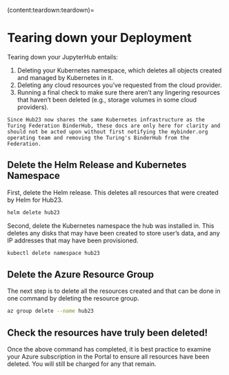 (content:teardown:teardown)=
# Tearing down your Deployment

Tearing down your JupyterHub entails:

1. Deleting your Kubernetes namespace, which deletes all objects created and managed by Kubernetes in it.
2. Deleting any cloud resources you’ve requested from the cloud provider.
3. Running a final check to make sure there aren’t any lingering resources that haven’t been deleted (e.g., storage volumes in some cloud providers).

```{warning}
Since Hub23 now shares the same Kubernetes infrastructure as the Turing Federation BinderHub, these docs are only here for clarity and should not be acted upon without first notifying the mybinder.org operating team and removing the Turing's BinderHub from the Federation.
```

## Delete the Helm Release and Kubernetes Namespace

First, delete the Helm release.
This deletes all resources that were created by Helm for Hub23.

```bash
helm delete hub23
```

Second, delete the Kubernetes namespace the hub was installed in.
This deletes any disks that may have been created to store user’s data, and any IP addresses that may have been provisioned.

```bash
kubectl delete namespace hub23
```

## Delete the Azure Resource Group

The next step is to delete all the resources created and that can be done in one command by deleting the resource group.

```bash
az group delete --name hub23
```

## Check the resources have truly been deleted!

Once the above command has completed, it is best practice to examine your Azure subscription in the Portal to ensure all resources have been deleted.
You will still be charged for any that remain.
